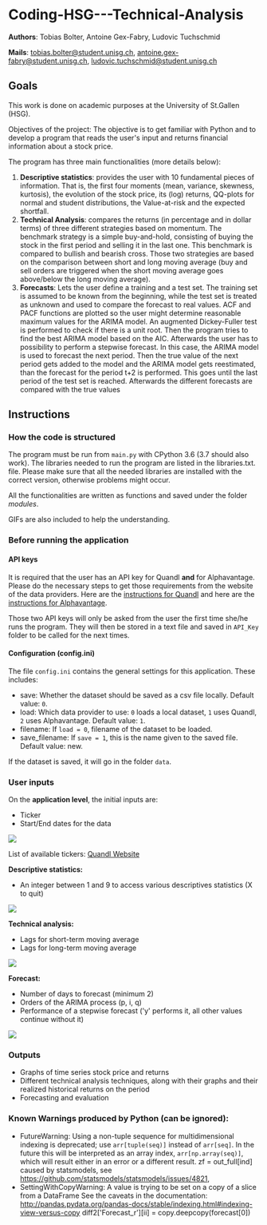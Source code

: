 # Coding-HSG---Technical-Analysis

**Authors**: Tobias Bolter, Antoine Gex-Fabry, Ludovic Tuchschmid

**Mails**: tobias.bolter@student.unisg.ch, antoine.gex-fabry@student.unisg.ch, ludovic.tuchschmid@student.unisg.ch

## Goals

This work is done on academic purposes at the University of St.Gallen (HSG).

Objectives of the project:
The objective is to get familiar with Python and to develop a program that reads
the user's input and returns financial information about a stock price.

The program has three main functionalities (more details below):
1. **Descriptive statistics**: provides the user with 10 fundamental pieces of information.
That is, the first four moments (mean, variance, skewness, kurtosis), the evolution of the stock price,
its (log) returns, QQ-plots for normal and student distributions, the Value-at-risk
and the expected shortfall.
2. **Technical Analysis**: compares the returns (in percentage and in dollar terms)
of three different strategies based on momentum. The benchmark strategy is a simple
buy-and-hold, consisting of buying the stock in the first period and selling it in the last one.
This benchmark is compared to bullish and bearish cross. Those two strategies are based on the
comparison between short and long moving average (buy and sell orders are triggered when
the short moving average goes above/below the long moving average).
3. **Forecasts**: Lets the user define a training and a test set. The training set is assumed to be known from
the beginning, while the test set is treated as unknown and used to compare the forecast to real values.
ACF and PACF functions are plotted so the user might determine reasonable maximum values for the ARIMA model.
An augmented Dickey-Fuller test is performed to check if there is a unit root. Then the program tries to find
the best ARIMA model based on the AIC. Afterwards the user has to possibility to perform a stepwise forecast.
In this case, the ARIMA model is used to forecast the next period. Then the true value of the next period
gets added to the model and the ARIMA model gets reestimated, than the forecast for the period t+2 is performed.
This goes until the last period of the test set is reached. Afterwards the different forecasts are compared
 with the true values

## Instructions

### How the code is structured

The program must be run from `main.py` with CPython 3.6 (3.7 should also work).
The libraries needed to run the program are listed in the libraries.txt. file.
Please make sure that all the needed libraries are installed with the correct version, otherwise problems
might occur.

All the functionalities are written as functions and saved under the folder _modules_.

GIFs are also included to help the understanding.

### Before running the application

#### API keys
It is required that the user has an API key for Quandl **and** for Alphavantage.
Please do the necessary steps to get those requirements from the website of the data providers.
Here are the <a href = "https://docs.quandl.com/docs/python-installation"  target="_blank">instructions for Quandl</a> and here are the <a href = "https://www.alphavantage.co/support/#api-key" target="_blank">instructions for Alphavantage</a>.

Those two API keys will only be asked from the user the first time she/he runs the program.
They will then be stored in a text file and saved in `API_Key` folder to be called for the next times.

#### Configuration (config.ini)

The file `config.ini` contains the general settings for this application.
These includes:
  * save: Whether the dataset should be saved as a csv file locally. Default value: `0`.
  * load: Which data provider to use: `0` loads a local dataset, `1` uses Quandl, `2` uses Alphavantage. Default value: `1`.
  * filename: If `load = 0`, filename of the dataset to be loaded.
  * save_filename: If `save = 1`, this is the name given to the saved file. Default value: new.



If the dataset is saved, it will go in the folder `data`.

###  User inputs

On the **application level**, the initial inputs are:
  * Ticker
  * Start/End dates for the data

![](/gifs/LoadData.gif)

List of available tickers:
<a href = "https://www.quandl.com/data/EOD-End-of-Day-US-Stock-Prices"  target="_blank">Quandl Website</a>

**Descriptive statistics:**
  * An integer between 1 and 9 to access various descriptives statistics (X to quit)

![](/gifs/Descriptives.gif)


**Technical analysis:**
  * Lags for short-term moving average
  * Lags for long-term moving average

![](/gifs/MovingAverage.gif)


**Forecast:**
  * Number of days to forecast (minimum 2)
  * Orders of the ARIMA process (p, i, q)
  * Performance of a stepwise forecast ('y' performs it, all other values continue without it)


![](/gifs/Forecast.gif)


### Outputs
  - Graphs of time series stock price and returns
  - Different technical analysis techniques, along with their graphs and their realized historical returns on the period
  - Forecasting and evaluation

### Known Warnings produced by Python (can be ignored):
  - FutureWarning: Using a non-tuple sequence for multidimensional indexing is deprecated; use `arr[tuple(seq)]` instead of `arr[seq]`. In the future this will be interpreted as an array index, `arr[np.array(seq)]`, which will result either in an error or a different result.
    zf = out_full[ind]
    caused by statsmodels, see https://github.com/statsmodels/statsmodels/issues/4821,
  - SettingWithCopyWarning:
    A value is trying to be set on a copy of a slice from a DataFrame
    See the caveats in the documentation: http://pandas.pydata.org/pandas-docs/stable/indexing.html#indexing-view-versus-copy
    diff2['Forecast_r'][ii] = copy.deepcopy(forecast[0])
